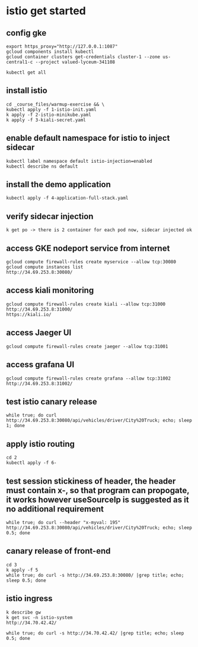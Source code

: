 # istio get started

## config gke
    export https_proxy="http://127.0.0.1:1087"
    gcloud components install kubectl
    gcloud container clusters get-credentials cluster-1 --zone us-central1-c --project valued-lyceum-341108

    kubectl get all

## install istio
    cd _course_files/warmup-exercise && \
    kubectl apply -f 1-istio-init.yaml
    k apply -f 2-istio-minikube.yaml
    k apply -f 3-kiali-secret.yaml

## enable default namespace for istio to inject sidecar
    kubectl label namespace default istio-injection=enabled
    kubectl describe ns default

## install the demo application
    kubectl apply -f 4-application-full-stack.yaml

## verify sidecar injection
    k get po -> there is 2 container for each pod now, sidecar injected ok

## access GKE nodeport service from internet
    gcloud compute firewall-rules create myservice --allow tcp:30080
    gcloud compute instances list
    http://34.69.253.8:30080/

## access kiali monitoring
    gcloud compute firewall-rules create kiali --allow tcp:31000
    http://34.69.253.8:31000/
    https://kiali.io/

## access Jaeger UI
    gcloud compute firewall-rules create jaeger --allow tcp:31001

## access grafana UI
    gcloud compute firewall-rules create grafana --allow tcp:31002
    http://34.69.253.8:31002/

## test istio canary release
    while true; do curl http://34.69.253.8:30080/api/vehicles/driver/City%20Truck; echo; sleep 1; done

## apply istio routing
    cd 2
    kubectl apply -f 6-

## test session stickiness of header, the header must contain x-, so that program can propogate, it works however useSourceIp is suggested as it no additional requirement
    while true; do curl --header "x-myval: 195" http://34.69.253.8:30080/api/vehicles/driver/City%20Truck; echo; sleep 0.5; done

## canary release of front-end
    cd 3
    k apply -f 5 
    while true; do curl -s http://34.69.253.8:30080/ |grep title; echo; sleep 0.5; done

## istio ingress
    k describe gw
    k get svc -n istio-system
    http://34.70.42.42/

    while true; do curl -s http://34.70.42.42/ |grep title; echo; sleep 0.5; done